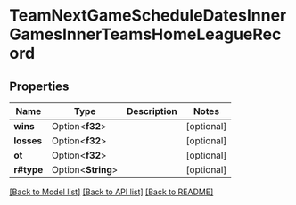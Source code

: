 # TeamNextGameScheduleDatesInnerGamesInnerTeamsHomeLeagueRecord

## Properties

Name | Type | Description | Notes
------------ | ------------- | ------------- | -------------
**wins** | Option<**f32**> |  | [optional]
**losses** | Option<**f32**> |  | [optional]
**ot** | Option<**f32**> |  | [optional]
**r#type** | Option<**String**> |  | [optional]

[[Back to Model list]](../README.md#documentation-for-models) [[Back to API list]](../README.md#documentation-for-api-endpoints) [[Back to README]](../README.md)


